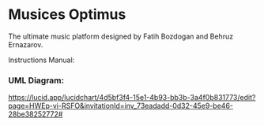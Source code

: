 # Musices Optimus
The ultimate music platform designed by Fatih Bozdogan and Behruz Ernazarov.

Instructions Manual:



### UML Diagram:
https://lucid.app/lucidchart/4d5bf3f4-15e1-4b93-bb3b-3a4f0b831773/edit?page=HWEp-vi-RSFO&invitationId=inv_73eadadd-0d32-45e9-be46-28be38252772# 

